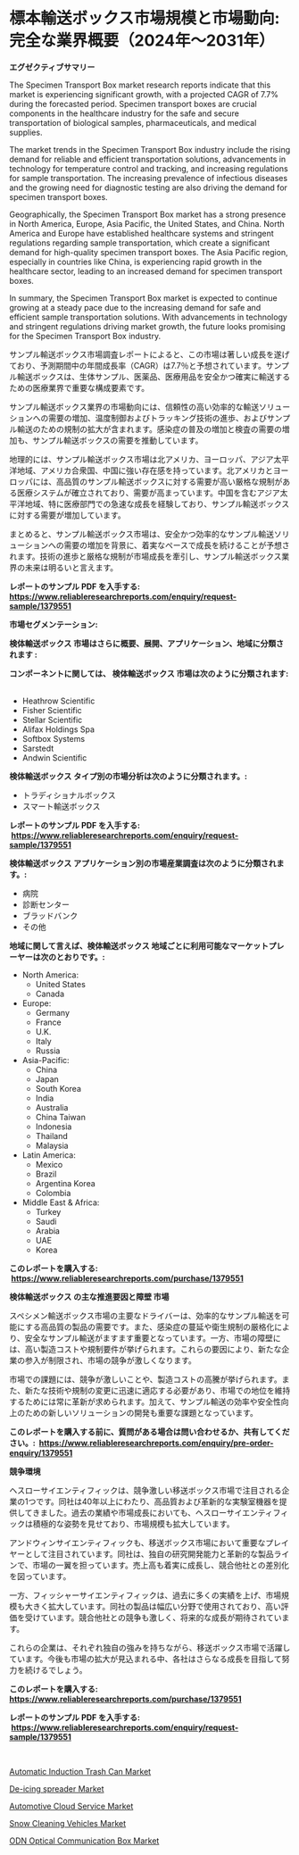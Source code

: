 <p><h1>標本輸送ボックス市場規模と市場動向: 完全な業界概要（2024年〜2031年）</h1></p><p><strong>エグゼクティブサマリー</strong></p>
<p><p>The Specimen Transport Box market research reports indicate that this market is experiencing significant growth, with a projected CAGR of 7.7% during the forecasted period. Specimen transport boxes are crucial components in the healthcare industry for the safe and secure transportation of biological samples, pharmaceuticals, and medical supplies.</p><p>The market trends in the Specimen Transport Box industry include the rising demand for reliable and efficient transportation solutions, advancements in technology for temperature control and tracking, and increasing regulations for sample transportation. The increasing prevalence of infectious diseases and the growing need for diagnostic testing are also driving the demand for specimen transport boxes.</p><p>Geographically, the Specimen Transport Box market has a strong presence in North America, Europe, Asia Pacific, the United States, and China. North America and Europe have established healthcare systems and stringent regulations regarding sample transportation, which create a significant demand for high-quality specimen transport boxes. The Asia Pacific region, especially in countries like China, is experiencing rapid growth in the healthcare sector, leading to an increased demand for specimen transport boxes.</p><p>In summary, the Specimen Transport Box market is expected to continue growing at a steady pace due to the increasing demand for safe and efficient sample transportation solutions. With advancements in technology and stringent regulations driving market growth, the future looks promising for the Specimen Transport Box industry.</p><p>サンプル輸送ボックス市場調査レポートによると、この市場は著しい成長を遂げており、予測期間中の年間成長率（CAGR）は7.7％と予想されています。サンプル輸送ボックスは、生体サンプル、医薬品、医療用品を安全かつ確実に輸送するための医療業界で重要な構成要素です。</p><p>サンプル輸送ボックス業界の市場動向には、信頼性の高い効率的な輸送ソリューションへの需要の増加、温度制御およびトラッキング技術の進歩、およびサンプル輸送のための規制の拡大が含まれます。感染症の普及の増加と検査の需要の増加も、サンプル輸送ボックスの需要を推動しています。</p><p>地理的には、サンプル輸送ボックス市場は北アメリカ、ヨーロッパ、アジア太平洋地域、アメリカ合衆国、中国に強い存在感を持っています。北アメリカとヨーロッパには、高品質のサンプル輸送ボックスに対する需要が高い厳格な規制がある医療システムが確立されており、需要が高まっています。中国を含むアジア太平洋地域、特に医療部門での急速な成長を経験しており、サンプル輸送ボックスに対する需要が増加しています。</p><p>まとめると、サンプル輸送ボックス市場は、安全かつ効率的なサンプル輸送ソリューションへの需要の増加を背景に、着実なペースで成長を続けることが予想されます。技術の進歩と厳格な規制が市場成長を牽引し、サンプル輸送ボックス業界の未来は明るいと言えます。</p></p>
<p><strong>レポートのサンプル PDF を入手する: <a href="https://www.reliableresearchreports.com/enquiry/request-sample/1379551">https://www.reliableresearchreports.com/enquiry/request-sample/1379551</a></strong></p>
<p><strong>市場セグメンテーション:</strong></p>
<p><strong> 検体輸送ボックス 市場はさらに概要、展開、アプリケーション、地域に分類されます :</strong></p>
<p><strong>コンポーネントに関しては、 検体輸送ボックス 市場は次のように分類されます: &nbsp;</strong></p>
<p><ul><li>Heathrow Scientific</li><li>Fisher Scientific</li><li>Stellar Scientific</li><li>Alifax Holdings Spa</li><li>Softbox Systems</li><li>Sarstedt</li><li>Andwin Scientific</li></ul></p>
<p><strong> 検体輸送ボックス タイプ別の市場分析は次のように分類されます。:</strong></p>
<p><ul><li>トラディショナルボックス</li><li>スマート輸送ボックス</li></ul></p>
<p><strong>レポートのサンプル PDF を入手する: &nbsp;<a href="https://www.reliableresearchreports.com/enquiry/request-sample/1379551">https://www.reliableresearchreports.com/enquiry/request-sample/1379551</a></strong></p>
<p><strong> 検体輸送ボックス アプリケーション別の市場産業調査は次のように分類されます。:</strong></p>
<p><ul><li>病院</li><li>診断センター</li><li>ブラッドバンク</li><li>その他</li></ul></p>
<p><strong>地域に関して言えば、検体輸送ボックス 地域ごとに利用可能なマーケットプレーヤーは次のとおりです。:</strong></p>
<p><ul>
    <li>
        North America:
        <ul>
            <li>United States</li>
            <li>Canada</li>
        </ul>
    </li>
    <li>
        Europe:
        <ul>
            <li>Germany</li>
            <li>France</li>
            <li>U.K.</li>
            <li>Italy</li>
            <li>Russia</li>
        </ul>
    </li>
    <li>
        Asia-Pacific:
        <ul>
            <li>China</li>
            <li>Japan</li>
            <li>South Korea</li>
            <li>India</li>
            <li>Australia</li>
            <li>China Taiwan</li>
            <li>Indonesia</li>
            <li>Thailand</li>
            <li>Malaysia</li>
        </ul>
    </li>
    <li>
        Latin America:
        <ul>
            <li>Mexico</li>
            <li>Brazil</li>
            <li>Argentina Korea</li>
            <li>Colombia</li>
        </ul>
    </li>
    <li>
        Middle East & Africa:
        <ul>
            <li>Turkey</li>
            <li>Saudi</li>
            <li>Arabia</li>
            <li>UAE</li>
            <li>Korea</li>
        </ul>
    </li>
    </ul></p>
<p><strong>このレポートを購入する: &nbsp;<a href="https://www.reliableresearchreports.com/purchase/1379551">https://www.reliableresearchreports.com/purchase/1379551</a></strong></p>
<p><strong>検体輸送ボックス の主な推進要因と障壁 市場</strong></p>
<p><p>スペシメン輸送ボックス市場の主要なドライバーは、効率的なサンプル輸送を可能にする高品質の製品の需要です。また、感染症の蔓延や衛生規制の厳格化により、安全なサンプル輸送がますます重要となっています。一方、市場の障壁には、高い製造コストや規制要件が挙げられます。これらの要因により、新たな企業の参入が制限され、市場の競争が激しくなります。</p><p>市場での課題には、競争が激しいことや、製造コストの高騰が挙げられます。また、新たな技術や規制の変更に迅速に適応する必要があり、市場での地位を維持するためには常に革新が求められます。加えて、サンプル輸送の効率や安全性向上のための新しいソリューションの開発も重要な課題となっています。</p></p>
<p><strong>このレポートを購入する前に、質問がある場合は問い合わせるか、共有してください。:&nbsp; <a href="https://www.reliableresearchreports.com/enquiry/pre-order-enquiry/1379551">https://www.reliableresearchreports.com/enquiry/pre-order-enquiry/1379551</a></strong></p>
<p><strong>競争環境</strong></p>
<p><p>ヘスローサイエンティフィックは、競争激しい移送ボックス市場で注目される企業の1つです。同社は40年以上にわたり、高品質および革新的な実験室機器を提供してきました。過去の業績や市場成長においても、ヘスローサイエンティフィックは積極的な姿勢を見せており、市場規模も拡大しています。</p><p>アンドウィンサイエンティフィックも、移送ボックス市場において重要なプレイヤーとして注目されています。同社は、独自の研究開発能力と革新的な製品ラインで、市場の一翼を担っています。売上高も着実に成長し、競合他社との差別化を図っています。</p><p>一方、フィッシャーサイエンティフィックは、過去に多くの実績を上げ、市場規模も大きく拡大しています。同社の製品は幅広い分野で使用されており、高い評価を受けています。競合他社との競争も激しく、将来的な成長が期待されています。</p><p>これらの企業は、それぞれ独自の強みを持ちながら、移送ボックス市場で活躍しています。今後も市場の拡大が見込まれる中、各社はさらなる成長を目指して努力を続けるでしょう。</p></p>
<p><strong>このレポートを購入する: &nbsp; <a href="https://www.reliableresearchreports.com/purchase/1379551">https://www.reliableresearchreports.com/purchase/1379551</a></strong></p>
<p><strong>レポートのサンプル PDF を入手する: &nbsp;<a href="https://www.reliableresearchreports.com/enquiry/request-sample/1379551">https://www.reliableresearchreports.com/enquiry/request-sample/1379551</a></strong><strong></strong></p>
<p>&nbsp;</p>
<p><p><a href="https://view.publitas.com/reportprime-1/insights-into-automatic-induction-trash-can-market-size-analysing-market-share-trends-and-growth-from-2024-to-2031/">Automatic Induction Trash Can Market</a></p><p><a href="https://copper-carbon-84f.notion.site/De-icing-spreader-Market-Size-Focuses-on-Market-Dynamics-In-Depth-Analysis-and-Future-Projections-o-82639602dd364203985a6d62d0d66abb">De-icing spreader Market</a></p><p><a href="https://github.com/beatblasta/Market-Research-Report-List-2/blob/main/automotive-cloud-service-market.md">Automotive Cloud Service Market</a></p><p><a href="https://circular-yam-9b9.notion.site/Snow-Cleaning-Vehicles-Market-Size-Market-Share-and-Global-Market-Analysis-Report-2024-2031-1e49084d21534df49855082d9f9f76a9">Snow Cleaning Vehicles Market</a></p><p><a href="https://github.com/angelajermaine/Market-Research-Report-List-2/blob/main/odn-optical-communication-box-market.md">ODN Optical Communication Box Market</a></p></p>